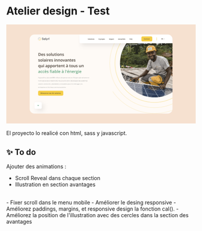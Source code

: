 # Atelier design - Test

![Design preview ](./assets/atelier-design-test-preview.png)

El proyecto lo realicé con html, sass y javascript.


## ✨ To do
Ajouter des animations :
- Scroll Reveal dans chaque section
- Illustration en section avantages
<br>
- Fixer scroll dans le menu mobile
- Améliorer le desing responsive
- Améliorez paddings, margins, et responsive design la fonction cal().
- Améliorez la position de l'illustration avec des cercles dans la section des avantages




